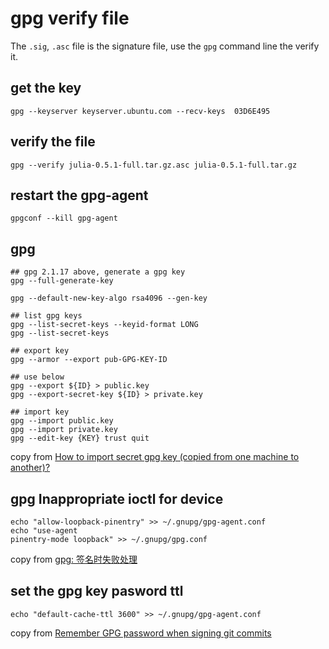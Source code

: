 # gpg verify file
The `.sig`, `.asc` file is the signature file, use the `gpg` command line the verify it.
## get the key

```
gpg --keyserver keyserver.ubuntu.com --recv-keys  03D6E495
```

## verify the file

```
gpg --verify julia-0.5.1-full.tar.gz.asc julia-0.5.1-full.tar.gz
```

## restart the gpg-agent

```
gpgconf --kill gpg-agent
```
## gpg
```
## gpg 2.1.17 above, generate a gpg key
gpg --full-generate-key

gpg --default-new-key-algo rsa4096 --gen-key

## list gpg keys
gpg --list-secret-keys --keyid-format LONG
gpg --list-secret-keys

## export key
gpg --armor --export pub-GPG-KEY-ID

## use below
gpg --export ${ID} > public.key
gpg --export-secret-key ${ID} > private.key

## import key
gpg --import public.key
gpg --import private.key
gpg --edit-key {KEY} trust quit
```
copy from [How to import secret gpg key (copied from one machine to another)?](https://unix.stackexchange.com/questions/184947/how-to-import-secret-gpg-key-copied-from-one-machine-to-another)

## gpg Inappropriate ioctl for device

``` shell
echo "allow-loopback-pinentry" >> ~/.gnupg/gpg-agent.conf
echo "use-agent
pinentry-mode loopback" >> ~/.gnupg/gpg.conf
```
copy from [gpg: 签名时失败处理](https://blog.csdn.net/wenbo20182/article/details/72850810)

## set the gpg key pasword ttl

``` shell
echo "default-cache-ttl 3600" >> ~/.gnupg/gpg-agent.conf
```
copy from [Remember GPG password when signing git commits](https://stackoverflow.com/questions/36847431/remember-gpg-password-when-signing-git-commits)

